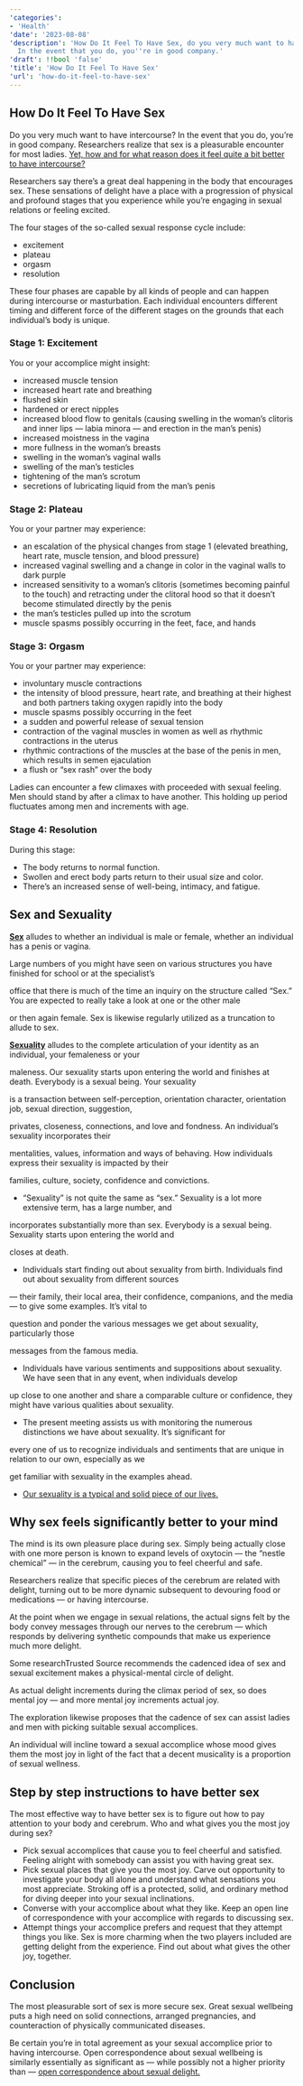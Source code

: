 ```yaml
---
'categories':
- 'Health'
'date': '2023-08-08'
'description': 'How Do It Feel To Have Sex, do you very much want to have intercourse?
  In the event that you do, you''re in good company.'
'draft': !!bool 'false'
'title': 'How Do It Feel To Have Sex'
'url': 'how-do-it-feel-to-have-sex'
---
```

 

How Do It Feel To Have Sex
--------------------------


Do you very much want to have intercourse? In the event that you do, you’re in good company. Researchers realize that sex is a pleasurable encounter for most ladies. [Yet, how and for what reason does it feel quite a bit better to have intercourse?](https://vitalmayfair.com/does-optimum-nutrition-creatine-come-with-a-scoop/)


Researchers say there’s a great deal happening in the body that encourages sex. These sensations of delight have a place with a progression of physical and profound stages that you experience while you’re engaging in sexual relations or feeling excited.


The four stages of the so-called sexual response cycle include:


* excitement
* plateau
* orgasm
* resolution


These four phases are capable by all kinds of people and can happen during intercourse or masturbation. Each individual encounters different timing and different force of the different stages on the grounds that each individual’s body is unique.


### Stage 1: Excitement


You or your accomplice might insight:


* increased muscle tension
* increased heart rate and breathing
* flushed skin
* hardened or erect nipples
* increased blood flow to genitals (causing swelling in the woman’s clitoris and inner lips — labia minora — and erection in the man’s penis)
* increased moistness in the vagina
* more fullness in the woman’s breasts
* swelling in the woman’s vaginal walls
* swelling of the man’s testicles
* tightening of the man’s scrotum
* secretions of lubricating liquid from the man’s penis


### Stage 2: Plateau


You or your partner may experience:


* an escalation of the physical changes from stage 1 (elevated breathing, heart rate, muscle tension, and blood pressure)
* increased vaginal swelling and a change in color in the vaginal walls to dark purple
* increased sensitivity to a woman’s clitoris (sometimes becoming painful to the touch) and retracting under the clitoral hood so that it doesn’t become stimulated directly by the penis
* the man’s testicles pulled up into the scrotum
* muscle spasms possibly occurring in the feet, face, and hands


### Stage 3: Orgasm


You or your partner may experience:


* involuntary muscle contractions
* the intensity of blood pressure, heart rate, and breathing at their highest and both partners taking oxygen rapidly into the body
* muscle spasms possibly occurring in the feet
* a sudden and powerful release of sexual tension
* contraction of the vaginal muscles in women as well as rhythmic contractions in the uterus
* rhythmic contractions of the muscles at the base of the penis in men, which results in semen ejaculation
* a flush or “sex rash” over the body


Ladies can encounter a few climaxes with proceeded with sexual feeling. Men should stand by after a climax to have another. This holding up period fluctuates among men and increments with age.


### Stage 4: Resolution


During this stage:


* The body returns to normal function.
* Swollen and erect body parts return to their usual size and color.
* There’s an increased sense of well-being, intimacy, and fatigue.


Sex and Sexuality
-----------------


[**Sex**](https://vitalmayfair.com/is-eflow-nutrition-legit/) alludes to whether an individual is male or female, whether an individual has a penis or vagina.  

Large numbers of you might have seen on various structures you have finished for school or at the specialist’s  

office that there is much of the time an inquiry on the structure called “Sex.” You are expected to really take a look at one or the other male  

or then again female. Sex is likewise regularly utilized as a truncation to allude to sex.


[**Sexuality**](https://vitalmayfair.com/how-have-a-sex-dreams-how-to-make-them-happen/) alludes to the complete articulation of your identity as an individual, your femaleness or your  

maleness. Our sexuality starts upon entering the world and finishes at death. Everybody is a sexual being. Your sexuality  

is a transaction between self-perception, orientation character, orientation job, sexual direction, suggestion,  

privates, closeness, connections, and love and fondness. An individual’s sexuality incorporates their  

mentalities, values, information and ways of behaving. How individuals express their sexuality is impacted by their  

families, culture, society, confidence and convictions.


* “Sexuality” is not quite the same as “sex.” Sexuality is a lot more extensive term, has a large number, and  

incorporates substantially more than sex. Everybody is a sexual being. Sexuality starts upon entering the world and  

closes at death.
* Individuals start finding out about sexuality from birth. Individuals find out about sexuality from different sources  

— their family, their local area, their confidence, companions, and the media — to give some examples. It’s vital to  

question and ponder the various messages we get about sexuality, particularly those  

messages from the famous media.
* Individuals have various sentiments and suppositions about sexuality. We have seen that in any event, when individuals develop  

up close to one another and share a comparable culture or confidence, they might have various qualities about sexuality.
* The present meeting assists us with monitoring the numerous distinctions we have about sexuality. It’s significant for  

every one of us to recognize individuals and sentiments that are unique in relation to our own, especially as we  

get familiar with sexuality in the examples ahead.
* [Our sexuality is a typical and solid piece of our lives.](https://vitalmayfair.com/how-did-robin-mcgraw-lose-weight/)


Why sex feels significantly better to your mind
-----------------------------------------------


The mind is its own pleasure place during sex. Simply being actually close with one more person is known to expand levels of oxytocin — the “nestle chemical” — in the cerebrum, causing you to feel cheerful and safe.


Researchers realize that specific pieces of the cerebrum are related with delight, turning out to be more dynamic subsequent to devouring food or medications — or having intercourse.


At the point when we engage in sexual relations, the actual signs felt by the body convey messages through our nerves to the cerebrum — which responds by delivering synthetic compounds that make us experience much more delight.


Some researchTrusted Source recommends the cadenced idea of sex and sexual excitement makes a physical-mental circle of delight.


As actual delight increments during the climax period of sex, so does mental joy — and more mental joy increments actual joy.


The exploration likewise proposes that the cadence of sex can assist ladies and men with picking suitable sexual accomplices.


An individual will incline toward a sexual accomplice whose mood gives them the most joy in light of the fact that a decent musicality is a proportion of sexual wellness.


Step by step instructions to have better sex
--------------------------------------------


The most effective way to have better sex is to figure out how to pay attention to your body and cerebrum. Who and what gives you the most joy during sex?


* Pick sexual accomplices that cause you to feel cheerful and satisfied. Feeling alright with somebody can assist you with having great sex.
* Pick sexual places that give you the most joy. Carve out opportunity to investigate your body all alone and understand what sensations you most appreciate. Stroking off is a protected, solid, and ordinary method for diving deeper into your sexual inclinations.
* Converse with your accomplice about what they like. Keep an open line of correspondence with your accomplice with regards to discussing sex.
* Attempt things your accomplice prefers and request that they attempt things you like. Sex is more charming when the two players included are getting delight from the experience. Find out about what gives the other joy, together.


Conclusion
----------


The most pleasurable sort of sex is more secure sex. Great sexual wellbeing puts a high need on solid connections, arranged pregnancies, and counteraction of physically communicated diseases.


Be certain you’re in total agreement as your sexual accomplice prior to having intercourse. Open correspondence about sexual wellbeing is similarly essentially as significant as — while possibly not a higher priority than — [open correspondence about sexual delight.](https://vitalmayfair.com/is-there-a-weight-limit-for-parasailing/)


 


